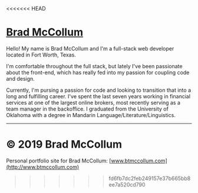 <<<<<<< HEAD
# [Brad McCollum](http://www.btmccollum.com)

Hello! My name is Brad McCollum and I'm a full-stack web developer located in Fort Worth, Texas.

I'm comfortable throughout the full stack, but lately I've been passionate about the front-end, which has really fed into my passion for coupling code and design.

Currently, I'm pursing a passion for code and looking to transition that into a long and fulfilling career. I've spent the last seven years working in financial services at one of the largest online brokers, most recently serving as a team manager in the backoffice. I graduated from the University of Oklahoma with a degree in Mandarin Language/Literature/Linguistics. 

---

© 2019 Brad McCollum
=======
Personal portfolio site for Brad McCollum: [www.btmccollum.com](http://www.btmccollum.com)
>>>>>>> fd6fb7dc2feb249157e37b665bb8ee7a520cd790
